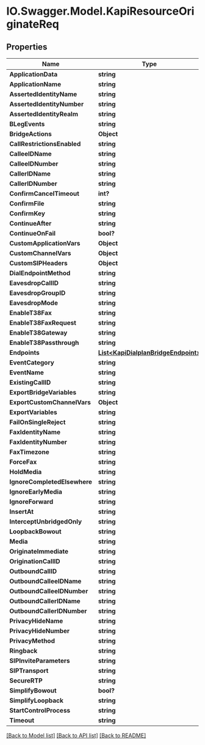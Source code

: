 # IO.Swagger.Model.KapiResourceOriginateReq
## Properties

Name | Type | Description | Notes
------------ | ------------- | ------------- | -------------
**ApplicationData** | **string** |  | [optional] 
**ApplicationName** | **string** |  | 
**AssertedIdentityName** | **string** |  | [optional] 
**AssertedIdentityNumber** | **string** |  | [optional] 
**AssertedIdentityRealm** | **string** |  | [optional] 
**BLegEvents** | **string** |  | [optional] 
**BridgeActions** | **Object** |  | [optional] 
**CallRestrictionsEnabled** | **string** |  | [optional] 
**CalleeIDName** | **string** |  | [optional] 
**CalleeIDNumber** | **string** |  | [optional] 
**CallerIDName** | **string** |  | [optional] 
**CallerIDNumber** | **string** |  | [optional] 
**ConfirmCancelTimeout** | **int?** |  | [optional] 
**ConfirmFile** | **string** |  | [optional] 
**ConfirmKey** | **string** |  | [optional] 
**ContinueAfter** | **string** |  | [optional] 
**ContinueOnFail** | **bool?** |  | [optional] 
**CustomApplicationVars** | **Object** |  | [optional] 
**CustomChannelVars** | **Object** |  | [optional] 
**CustomSIPHeaders** | **Object** |  | [optional] 
**DialEndpointMethod** | **string** |  | [optional] 
**EavesdropCallID** | **string** |  | [optional] 
**EavesdropGroupID** | **string** |  | [optional] 
**EavesdropMode** | **string** |  | [optional] 
**EnableT38Fax** | **string** |  | [optional] 
**EnableT38FaxRequest** | **string** |  | [optional] 
**EnableT38Gateway** | **string** |  | [optional] 
**EnableT38Passthrough** | **string** |  | [optional] 
**Endpoints** | [**List&lt;KapiDialplanBridgeEndpoint&gt;**](KapiDialplanBridgeEndpoint.md) |  | 
**EventCategory** | **string** |  | [optional] 
**EventName** | **string** |  | [optional] 
**ExistingCallID** | **string** |  | [optional] 
**ExportBridgeVariables** | **string** |  | [optional] 
**ExportCustomChannelVars** | **Object** |  | [optional] 
**ExportVariables** | **string** |  | [optional] 
**FailOnSingleReject** | **string** |  | [optional] 
**FaxIdentityName** | **string** |  | [optional] 
**FaxIdentityNumber** | **string** |  | [optional] 
**FaxTimezone** | **string** |  | [optional] 
**ForceFax** | **string** |  | [optional] 
**HoldMedia** | **string** |  | [optional] 
**IgnoreCompletedElsewhere** | **string** |  | [optional] 
**IgnoreEarlyMedia** | **string** |  | [optional] 
**IgnoreForward** | **string** |  | [optional] 
**InsertAt** | **string** |  | [optional] 
**InterceptUnbridgedOnly** | **string** |  | [optional] 
**LoopbackBowout** | **string** |  | [optional] 
**Media** | **string** |  | [optional] 
**OriginateImmediate** | **string** |  | [optional] 
**OriginationCallID** | **string** |  | [optional] 
**OutboundCallID** | **string** |  | [optional] 
**OutboundCalleeIDName** | **string** |  | [optional] 
**OutboundCalleeIDNumber** | **string** |  | [optional] 
**OutboundCallerIDName** | **string** |  | [optional] 
**OutboundCallerIDNumber** | **string** |  | [optional] 
**PrivacyHideName** | **string** |  | [optional] 
**PrivacyHideNumber** | **string** |  | [optional] 
**PrivacyMethod** | **string** |  | [optional] 
**Ringback** | **string** |  | [optional] 
**SIPInviteParameters** | **string** |  | [optional] 
**SIPTransport** | **string** |  | [optional] 
**SecureRTP** | **string** |  | [optional] 
**SimplifyBowout** | **bool?** |  | [optional] 
**SimplifyLoopback** | **string** |  | [optional] 
**StartControlProcess** | **string** |  | [optional] 
**Timeout** | **string** |  | [optional] 

[[Back to Model list]](../README.md#documentation-for-models) [[Back to API list]](../README.md#documentation-for-api-endpoints) [[Back to README]](../README.md)

